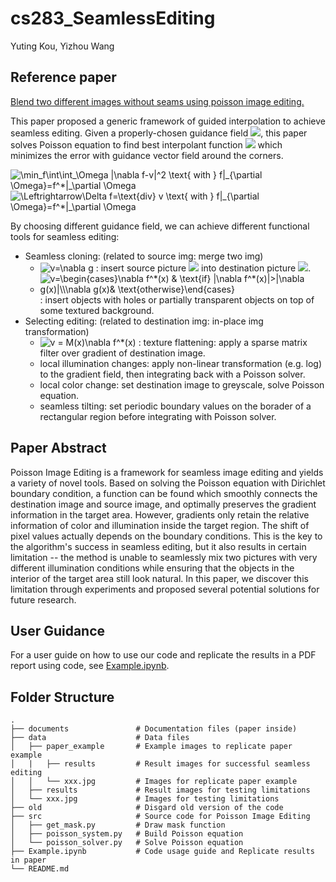 # cs283_SeamlessEditing
Yuting Kou, Yizhou Wang

## Reference paper 
[Blend two different images without seams using poisson image editing.](https://www.cs.virginia.edu/~connelly/class/2014/comp_photo/proj2/poisson.pdf)

This paper proposed a generic framework of guided interpolation to achieve seamless editing. Given a properly-chosen guidance field  <img src="https://latex.codecogs.com/gif.latex?v" />, this paper solves Poisson equation to find best interpolant function <img src="https://latex.codecogs.com/gif.latex?f" /> which minimizes the error with guidance vector field around the corners. 

<img src="https://latex.codecogs.com/gif.latex?\min_f\int\int_\Omega&space;|\nabla&space;f-v|^2&space;\text{&space;with&space;}&space;f|_{\partial&space;\Omega}=f^*|_\partial&space;\Omega" title="\min_f\int\int_\Omega |\nabla f-v|^2 \text{ with } f|_{\partial \Omega}=f^*|_\partial \Omega" />
<img src="https://latex.codecogs.com/gif.latex?\Leftrightarrow\Delta&space;f=\text{div}&space;v&space;\text{&space;with&space;}&space;f|_{\partial&space;\Omega}=f^*|_\partial&space;\Omega" title="\Leftrightarrow\Delta f=\text{div} v \text{ with } f|_{\partial \Omega}=f^*|_\partial \Omega" />

By choosing different guidance field, we can achieve different functional tools for seamless editing:
- Seamless cloning: (related to source img: merge two img)
    - <img src="https://latex.codecogs.com/gif.latex?v=\nabla&space;g" title="v=\nabla g" /> : insert source picture <img src="https://latex.codecogs.com/gif.latex?g"/> into destination picture <img src="https://latex.codecogs.com/gif.latex?f^*" />.
    - <img src="https://latex.codecogs.com/gif.latex?v=\begin{cases}\nabla&space;f^*(x)&space;&&space;\text{if}&space;|\nabla&space;f^*(x)|>|\nabla&space;g(x)|\\\nabla&space;g(x)&&space;\text{otherwise}\end{cases}" title="v=\begin{cases}\nabla f^*(x) & \text{if} |\nabla f^*(x)|>|\nabla g(x)|\\\nabla g(x)& \text{otherwise}\end{cases}" />: insert objects with holes or partially transparent objects on top of some textured background.
- Selecting editing: (related to destination img: in-place img transformation)
    - <img src="https://latex.codecogs.com/gif.latex?v&space;=&space;M(x)\nabla&space;f^*(x)" title="v = M(x)\nabla f^*(x)" /> : texture flattening: apply a sparse matrix filter over gradient of destination image.
    - local illumination changes: apply non-linear transformation (e.g. log) to the gradient field, then integrating back with a Poisson solver.
    - local color change: set destination image to greyscale, solve Poisson equation.
    - seamless tilting: set periodic boundary values on the borader of a rectangular region before integrating with Poisson solver.
## Paper Abstract

Poisson Image Editing is a framework for seamless image editing and yields a variety of novel tools. Based on solving the Poisson equation with Dirichlet boundary condition, a function can be found which smoothly connects the destination image and source image, and optimally preserves the gradient information in the target area. However, gradients only retain the relative information of color and illumination inside the target region. The shift of pixel values actually depends on the boundary conditions. This is the key to the algorithm's success in seamless editing, but it also results in certain limitation -- the method is unable to seamlessly mix two pictures with very different illumination conditions while ensuring that the objects in the interior of the target area still look natural. In this paper, we discover this limitation through experiments and proposed several potential solutions for future research.
## User Guidance

For a user guide on how to use our code and replicate the results in a PDF report using code, see  [Example.ipynb](Example.ipynb).
## Folder Structure


    .
    ├── documents               # Documentation files (paper inside)
    ├── data                    # Data files 
    │   ├── paper_example       # Example images to replicate paper example
    │   |   ├── results         # Result images for successful seamless editing
    │   │   └── xxx.jpg         # Images for replicate paper example
    │   ├── results             # Result images for testing limitations
    │   └── xxx.jpg             # Images for testing limitations
    ├── old                     # Disgard old version of the code
    ├── src                     # Source code for Poisson Image Editing
    │   ├── get_mask.py         # Draw mask function
    │   ├── poisson_system.py   # Build Poisson equation
    │   └── poisson_solver.py   # Solve Poisson equation
    ├── Example.ipynb           # Code usage guide and Replicate results in paper
    └── README.md

